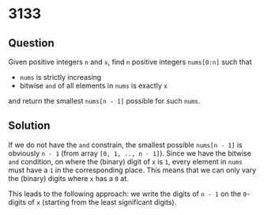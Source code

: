 # 3133

## Question

Given positive integers `n` and `x`, find `n` positive integers `nums[0:n]` such that

* `nums` is strictly increasing
* bitwise `and` of all elements in `nums` is exactly `x`

and return the smallest `nums[n - 1]` possible for such `nums`.

## Solution

If we do not have the `and` constrain, the smallest possible `nums[n - 1]` is obviously `n - 1` (from array `[0, 1, .., n - 1]`). Since we have the bitwise `and` condition, on where the (binary) digit of `x` is `1`, every element in `nums` must have a `1` in the corresponding place. This means that we can only vary the (binary) digits where `x` has a `0` at.

This leads to the following approach: we write the digits of `n - 1` on the `0`-digits of `x` (starting from the least significant digits).

